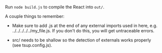 
Run `node build.js` to compile the React into `out/`.

A couple things to remember:

- Make sure to add .js at the end of any external imports used in here, e.g. ../../../../../my_file.js. If you don't do this, you will get untraceable errors.

- src/ needs to be shallow so the detection of externals works properly (see tsup.config.js).



